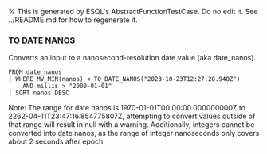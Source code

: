 % This is generated by ESQL's AbstractFunctionTestCase. Do no edit it. See ../README.md for how to regenerate it.

### TO DATE NANOS
Converts an input to a nanosecond-resolution date value (aka date_nanos).

```esql
FROM date_nanos
| WHERE MV_MIN(nanos) < TO_DATE_NANOS("2023-10-23T12:27:28.948Z")
    AND millis > "2000-01-01"
| SORT nanos DESC
```
Note: The range for date nanos is 1970-01-01T00:00:00.000000000Z to 2262-04-11T23:47:16.854775807Z, attempting to convert values outside of that range will result in null with a warning.  Additionally, integers cannot be converted into date nanos, as the range of integer nanoseconds only covers about 2 seconds after epoch.
